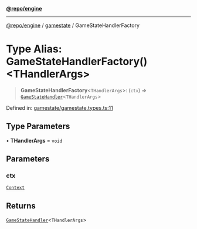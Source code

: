 [**@repo/engine**](../../README.md)

***

[@repo/engine](../../modules.md) / [gamestate](../README.md) / GameStateHandlerFactory

# Type Alias: GameStateHandlerFactory()\<THandlerArgs\>

> **GameStateHandlerFactory**\<`THandlerArgs`\>: (`ctx`) => [`GameStateHandler`](../interfaces/GameStateHandler.md)\<`THandlerArgs`\>

Defined in: [gamestate/gamestate.types.ts:11](https://github.com/alexqguo/drinking-board-game-v3/blob/b97bcc1ddcaaba3a45adac5652c86c58659c1d00/packages/engine/src/gamestate/gamestate.types.ts#L11)

## Type Parameters

• **THandlerArgs** = `void`

## Parameters

### ctx

[`Context`](../../context/classes/Context.md)

## Returns

[`GameStateHandler`](../interfaces/GameStateHandler.md)\<`THandlerArgs`\>
